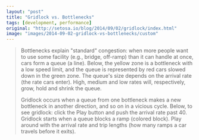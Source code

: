 ```yaml
---
layout: "post"
title: "Gridlock vs. Bottlenecks"
tags: [development, performance]
original: "http://setosa.io/blog/2014/09/02/gridlock/index.html"
image: "images/2014-09-02-gridlock-vs-bottlenecks/custom"
---
```


<blockquote>Bottlenecks explain "standard" congestion: when more people want to use some facility (e.g., bridge, off-ramp) than it can handle at once, cars form a queue (a line). Below, the yellow zone is a bottleneck with a low speed limit, and the queue is represented by red cars slowed down in the green zone. The queue's size depends on the arrival rate (the rate cars enter). High, medium and low rates will, respectively, grow, hold and shrink the queue.

Gridlock occurs when a queue from one bottleneck makes a new bottleneck in another direction, and so on in a vicious cycle. Below, to see gridlock: click the Play button and push the arrival rate past 40. Gridlock starts when a queue blocks a ramp (colored block). Play around with the arrival rate and trip lengths (how many ramps a car travels before it exits).</blockquote>

